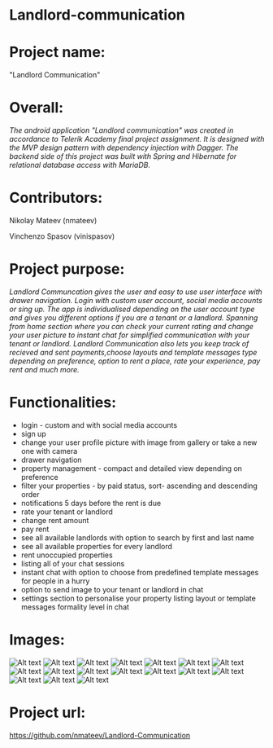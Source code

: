 # Landlord-communication

**<h1>Project name:</h1>** "Landlord Communication"

**<h1>Overall:</h1>**
 
 *The android application "Landlord communication" was created in accordance to Telerik Academy final project assignment. It is 
 designed with the MVP design pattern with dependency injection with Dagger. The backend side of this project was built with Spring 
 and Hibernate for relational database access with MariaDB.*

**<h1>Contributors:</h1>**
Nikolay Mateev (nmateev)

Vinchenzo Spasov (vinispasov)

**<h1>Project purpose:</h1>**

*Landlord Communcation gives the user and easy to use user interface with drawer navigation. Login with custom user account, social media
accounts or sing up. The app is individualised depending on the user account type and gives you different options 
if you are a tenant or a landlord. Spanning from home section where you can check your current rating and change your user picture to
instant chat for simplified communication with your tenant or landlord. Landlord Communication also lets you keep track of recieved
and sent payments,choose layouts and template messages type depending on preference, option to rent a place, rate your experience, pay
rent and much more.*

**<h1>Functionalities:</h1>**
- login - custom and with social media accounts
- sign up
- change your user profile picture with image from gallery or take a new one with camera
- drawer navigation
- property management - compact and detailed view depending on preference
- filter your properties - by paid status, sort- ascending and descending order
- notifications 5 days before the rent is due
- rate your tenant or landlord
- change rent amount
- pay rent
- see all available landlords with option to search by first and last name
- see all available properties for every landlord
- rent unoccupied properties
- listing all of your chat sessions
- instant chat with option to choose from predefined template messages for people in a hurry
- option to send image to your tenant or landlord in chat
- settings section to personalise your property listing layout or template messages formality level in chat

**<h1>Images: </h1>**

![Alt text](https://github.com/nmateev/Landlord-Communication/blob/master/Screenshots/login.png)
![Alt text](https://github.com/nmateev/Landlord-Communication/blob/master/Screenshots/singup.png)
![Alt text](https://github.com/nmateev/Landlord-Communication/blob/master/Screenshots/drawer.png)
![Alt text](https://github.com/nmateev/Landlord-Communication/blob/master/Screenshots/home.png)
![Alt text](https://github.com/nmateev/Landlord-Communication/blob/master/Screenshots/mypayments.png)
![Alt text](https://github.com/nmateev/Landlord-Communication/blob/master/Screenshots/propertiescompactview.png)
![Alt text](https://github.com/nmateev/Landlord-Communication/blob/master/Screenshots/propertiesdetailedview.png)
![Alt text](https://github.com/nmateev/Landlord-Communication/blob/master/Screenshots/propertiesfilteroptions.png)
![Alt text](https://github.com/nmateev/Landlord-Communication/blob/master/Screenshots/alllandlords.png)
![Alt text](https://github.com/nmateev/Landlord-Communication/blob/master/Screenshots/landlordspropertieslist.png)
![Alt text](https://github.com/nmateev/Landlord-Communication/blob/master/Screenshots/rentdialog.png)
![Alt text](https://github.com/nmateev/Landlord-Communication/blob/master/Screenshots/propertymanagement.png)
![Alt text](https://github.com/nmateev/Landlord-Communication/blob/master/Screenshots/ratingdialog.png)
![Alt text](https://github.com/nmateev/Landlord-Communication/blob/master/Screenshots/paymentoptionextended.png)
![Alt text](https://github.com/nmateev/Landlord-Communication/blob/master/Screenshots/allchatsessions.png)
![Alt text](https://github.com/nmateev/Landlord-Communication/blob/master/Screenshots/chatview.png)
![Alt text](https://github.com/nmateev/Landlord-Communication/blob/master/Screenshots/settings.png)

**<h1>Project url:</h1>** https://github.com/nmateev/Landlord-Communication
